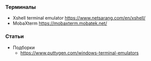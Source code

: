 
### Терминалы

- Xshell terminal emulator https://www.netsarang.com/en/xshell/
- MobaXterm https://mobaxterm.mobatek.net/

### Статьи

- Подборки
    - https://www.puttygen.com/windows-terminal-emulators